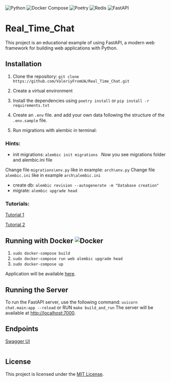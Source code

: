 ![Python](https://img.shields.io/badge/python-3670A0?style=for-the-badge&logo=python&logoColor=ffdd54)
![Docker Compose](https://img.shields.io/badge/docker--compose-039be5?style=for-the-badge&logo=docker&logoColor=white)
![Poetry](https://img.shields.io/badge/poetry-%231227B7.svg?style=for-the-badge&logo=python&logoColor=white)
![Redis](https://img.shields.io/badge/Redis-%23DC382D.svg?style=for-the-badge&logo=Redis&logoColor=white)
![FastAPI](https://img.shields.io/badge/FastAPI-%2300D47D.svg?style=for-the-badge&logo=FastAPI&logoColor=white)

# Real_Time_Chat

This project is an educational example of using FastAPI, a modern web framework for building web applications with
Python.

## Installation

1. Clone the repository:
   ```git clone https://github.com/ValeriyFromUA/Real_Time_Chat.git```

2. Create a virtual environment
3. Install the dependencies using `poetry install` or `pip install -r requirements.txt`
4. Create an `.env` file. and add your own data following the structure of the `.env.sample` file.
5. Run migrations with alembic in terminal:

### Hints:

- init migrations: ```alembic init migrations ```
  Now you see migrations folder and alembic.ini file 

Change file `migrations\env.py` like in example: `arch\env.py`
Change file `alembic.ini` like in example `arch\alembic.ini`

- create db: ```alembic revision --autogenerate -m "Database creation"```
- migrate: ```alembic upgrade head```

### Tutorials:

[Tutorial 1](https://ahmed-nafies.medium.com/fastapi-with-sqlalchemy-postgresql-and-alembic-and-of-course-docker-f2b7411ee396)

[Tutorial 2](https://pawamoy.github.io/posts/add-alembic-migrations-to-existing-fastapi-ormar-project/)

## Running with Docker ![Docker](https://img.shields.io/badge/docker-2496ED?style=for-the-badge&logo=docker&logoColor=white)

1. `sudo docker-compose build`
2. `sudo docker-compose run web alembic upgrade head`
3. `sudo docker-compose up`

Application will be available  [here](http://0.0.0.0:7000/).

## Running the Server

To run the FastAPI server, use the following command:
```uvicorn chat.main:app --reload``` or
RUN `make build_and_run`
The server will be available at [http://localhost:7000](http://localhost:7000).

## Endpoints

[Swagger UI](http://0.0.0.0:7000/docs)

```

```

## License

This project is licensed under the [MIT License](LICENSE).
